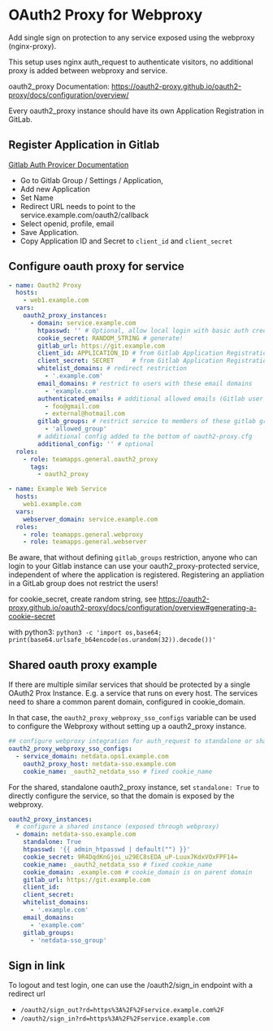 # OAuth2 Proxy for Webproxy

Add single sign on protection to any service exposed using the webproxy (nginx-proxy).

This setup uses nginx auth_request to authenticate visitors, no additional proxy is added between webproxy and service.

oauth2_proxy Documentation: <https://oauth2-proxy.github.io/oauth2-proxy/docs/configuration/overview/>

Every oauth2_proxy instance should have its own Application Registration in GitLab.

## Register Application in Gitlab

[Gitlab Auth Provicer Documentation](https://oauth2-proxy.github.io/oauth2-proxy/docs/configuration/oauth_provider#gitlab-auth-provider)

* Go to Gitlab Group / Settings / Application,
* Add new Application
* Set Name
* Redirect URL needs to point to the service.example.com/oauth2/callback
* Select openid, profile, email
* Save Application.
* Copy Application ID and Secret to `client_id` and `client_secret`

## Configure oauth proxy for service

~~~yaml
- name: Oauth2 Proxy
  hosts:
    - web1.example.com
  vars:
    oauth2_proxy_instances:
      - domain: service.example.com
        htpasswd: '' # Optional, allow local login with basic auth credentials
        cookie_secret: RANDOM_STRING # generate!
        gitlab_url: https://git.example.com
        client_id: APPLICATION_ID # from Gitlab Application Registration
        client_secret: SECRET     # from Gitlab Application Registration
        whitelist_domains: # redirect restriction
          - '.example.com'
        email_domains: # restrict to users with these email domains
          - 'example.com'
        authenticated_emails: # additional allowed emails (Gitlab user Email must match email domain OR authenticated email)
          - foo@gmail.com
          - external@hotmail.com
        gitlab_groups: # restrict service to members of these gitlab groups
          - 'allowed_group'
        # additional config added to the bottom of oauth2-proxy.cfg
        additional_config: '' # optional
  roles:
    - role: teamapps.general.oauth2_proxy
      tags:
        - oauth2_proxy

- name: Example Web Service
  hosts:
    web1.example.com
  vars:
    webserver_domain: service.example.com
  roles:
    - role: teamapps.general.webproxy
    - role: teamapps.general.webserver
~~~

Be aware, that without defining `gitlab_groups` restriction, anyone who can login to your Gitlab instance can use your oauth2_proxy-protected service, independent of where the application is registered.
Registering an appliation in a GitLab group does not restrict the users!

for cookie_secret, create random string, see https://oauth2-proxy.github.io/oauth2-proxy/docs/configuration/overview#generating-a-cookie-secret

with python3: `python3 -c 'import os,base64; print(base64.urlsafe_b64encode(os.urandom(32)).decode())'`

## Shared oauth proxy example

If there are multiple similar services that should be protected by a single OAuth2 Prox Instance. E.g. a service that runs on every host. The services need to share a common parent domain, configured in cookie_domain.

In that case, the `oauth2_proxy_webproxy_sso_configs` variable can be used to configure the Webproxy without setting up a oauth2_proxy instance.

~~~yaml
## configure webproxy integration for auth_request to standalone or shared instance
oauth2_proxy_webproxy_sso_configs:
  - service_domain: netdata.ops1.example.com
    oauth2_proxy_host: netdata-sso.example.com
    cookie_name: _oauth2_netdata_sso # fixed cookie_name
~~~

For the shared, standalone oauth2_proxy instance, set `standalone: True` to directly configure the service, so that the domain is exposed by the webproxy.

~~~yaml
oauth2_proxy_instances:
  # configure a shared instance (exposed through webproxy)
  - domain: netdata-sso.example.com
    standalone: True
    htpasswd: '{{ admin_htpasswd | default("") }}'
    cookie_secret: 9R4DqdKnGjoi_u29EC8sEDA_uP-Luux7KdxVOxFPF14=
    cookie_name: _oauth2_netdata_sso # fixed cookie_name
    cookie_domain: .example.com # cookie_domain is on parent domain
    gitlab_url: https://git.example.com
    client_id:
    client_secret:
    whitelist_domains:
      - '.example.com'
    email_domains:
      - 'example.com'
    gitlab_groups:
      - 'netdata-sso_group'
~~~

## Sign in link

To logout and test login, one can use the /oauth2/sign_in endpoint with a redirect url

* `/oauth2/sign_out?rd=https%3A%2F%2Fservice.example.com%2F`
* `/oauth2/sign_in?rd=https%3A%2F%2Fservice.example.com`
